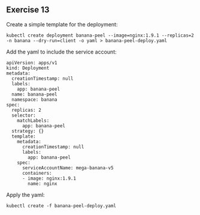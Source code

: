 ## Exercise 13

Create a simple template for the deployment:
```
kubectl create deployment banana-peel --image=nginx:1.9.1 --replicas=2 -n banana --dry-run=client -o yaml > banana-peel-deploy.yaml

```
Add the yaml to include the service account:
```
apiVersion: apps/v1
kind: Deployment
metadata:
  creationTimestamp: null
  labels:
    app: banana-peel
  name: banana-peel
  namespace: banana
spec:
  replicas: 2
  selector:
    matchLabels:
      app: banana-peel
  strategy: {}
  template:
    metadata:
      creationTimestamp: null
      labels:
        app: banana-peel
    spec:
      serviceAccountName: mega-banana-v5
      containers:
      - image: nginx:1.9.1
        name: nginx
```

Apply the yaml:
```
kubectl create -f banana-peel-deploy.yaml
```
